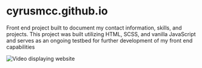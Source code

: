 # cyrusmcc.github.io

Front end project built to document my contact information, skills, and projects. This project was built
utilizing HTML, SCSS, and vanilla JavaScript and serves as an ongoing testbed for further development of
my front end capabilities


![Video displaying website](https://media.giphy.com/media/8HF9FR6Xmgkv6AU3tc/giphy.gif)
